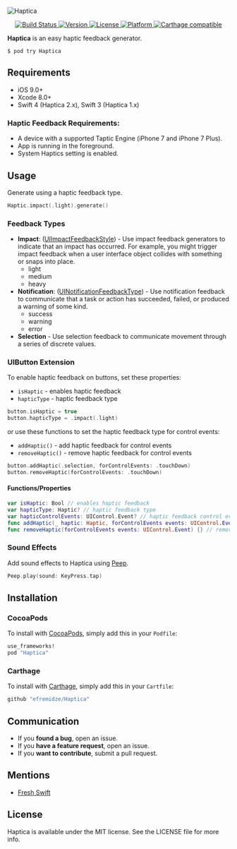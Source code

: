 ![Haptica](https://raw.githubusercontent.com/efremidze/Haptica/master/Images/logo.png)

<p align="center">
    <a href="https://travis-ci.org/efremidze/Haptica" target="_blank">
        <img alt="Build Status" src="https://travis-ci.org/efremidze/Haptica.svg?style=flat">
    </a>
    <a href="http://cocoapods.org/pods/Haptica" target="_blank">
        <img alt="Version" src="https://img.shields.io/cocoapods/v/Haptica.svg?style=flat">
    </a>
    <a href="http://cocoapods.org/pods/Haptica" target="_blank">
        <img alt="License" src="https://img.shields.io/cocoapods/l/Haptica.svg?style=flat">
    </a>
    <a href="http://cocoapods.org/pods/Haptica" target="_blank">
        <img alt="Platform" src="https://img.shields.io/cocoapods/p/Haptica.svg?style=flat">
    </a>
    <a href="https://github.com/Carthage/Carthage" target="_blank">
        <img alt="Carthage compatible" src="https://img.shields.io/badge/Carthage-compatible-4BC51D.svg?style=flat">
    </a>
</p>

**Haptica** is an easy haptic feedback generator.

```
$ pod try Haptica
```

## Requirements

- iOS 9.0+
- Xcode 8.0+
- Swift 4 (Haptica 2.x), Swift 3 (Haptica 1.x)

### Haptic Feedback Requirements:
- A device with a supported Taptic Engine (iPhone 7 and iPhone 7 Plus).
- App is running in the foreground.
- System Haptics setting is enabled.

## Usage

Generate using a haptic feedback type.

```swift
Haptic.impact(.light).generate()
```

### Feedback Types

* **Impact**: ([UIImpactFeedbackStyle](https://developer.apple.com/reference/uikit/uiimpactfeedbackstyle)) - Use impact feedback generators to indicate that an impact has occurred. For example, you might trigger impact feedback when a user interface object collides with something or snaps into place.
  * light
  * medium
  * heavy
* **Notification**: ([UINotificationFeedbackType](https://developer.apple.com/reference/uikit/uinotificationfeedbacktype)) - Use notification feedback to communicate that a task or action has succeeded, failed, or produced a warning of some kind.
  * success
  * warning
  * error
* **Selection** - Use selection feedback to communicate movement through a series of discrete values.

### UIButton Extension

To enable haptic feedback on buttons, set these properties:

- `isHaptic` - enables haptic feedback
- `hapticType` - haptic feedback type

```swift
button.isHaptic = true
button.hapticType = .impact(.light)
```

or use these functions to set the haptic feedback type for control events:

- `addHaptic()` - add haptic feedback for control events
- `removeHaptic()` - remove haptic feedback for control events

```swift
button.addHaptic(.selection, forControlEvents: .touchDown)
button.removeHaptic(forControlEvents: .touchDown)
```

#### Functions/Properties

```swift
var isHaptic: Bool // enables haptic feedback
var hapticType: Haptic? // haptic feedback type
var hapticControlEvents: UIControl.Event? // haptic feedback control events
func addHaptic(_ haptic: Haptic, forControlEvents events: UIControl.Event) {} // add haptic feedback for control events
func removeHaptic(forControlEvents events: UIControl.Event) {} // remove haptic feedback for control events
```

### Sound Effects

Add sound effects to Haptica using [Peep](https://github.com/efremidze/Peep).

```swift
Peep.play(sound: KeyPress.tap)
```

## Installation

### CocoaPods
To install with [CocoaPods](http://cocoapods.org/), simply add this in your `Podfile`:
```ruby
use_frameworks!
pod "Haptica"
```

### Carthage
To install with [Carthage](https://github.com/Carthage/Carthage), simply add this in your `Cartfile`:
```ruby
github "efremidze/Haptica"
```

## Communication

- If you **found a bug**, open an issue.
- If you **have a feature request**, open an issue.
- If you **want to contribute**, submit a pull request.

## Mentions

- [Fresh Swift](http://freshswift.net/post/-kj8ocn5j9lt_ljpffm4/)

## License

Haptica is available under the MIT license. See the LICENSE file for more info.
